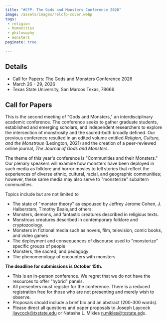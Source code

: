 ```yaml
---
title: "#CFP: The Gods and Monsters Conference 2026"
image: /assets/images/relcfp-cover.webp
tags:
 - religion
 - humanities
 - philosophy
 - monsters
paginate: true 

---
```

## Details
- Call for Papers: The Gods and Monsters Conference 2026
- March 26 - 29, 2026
- Texas State University, San Marcos Texas, 78666

## Call for Papers
This is the second meeting of "Gods and Monsters," an interdisciplinary academic conference. The conference seeks to gather graduate students, established and emerging scholars, and independent researchers to explore the intersection of monstrosity and the sacred-both broadly defined. Our previous conference resulted in an edited volume entitled *Religion, Culture, and the Monstrous* (Lexington, 2021) and the creation of a peer-reviewed online journal, *The Journal of Gods and Monsters*.

The theme of this year's conference is "Communities and their Monsters." Our plenary speakers will examine how monsters have been deployed in such media as folklore and horror movies to tell stories that reflect the experiences of diverse ethnic, cultural, racial, and geographic communities; however, these same media may also serve to "monsterize" subaltern communities.

Topics include but are not limited to

-   The state of "monster theory" as espoused by Jeffrey Jerome Cohen, J. Halberstam, Timothy Beale,and others.
-   Monsters, demons, and fantastic creatures described in religious texts.
-   Monstrous creatures described in contemporary folklore and cryptozoology.
-   Monsters in fictional media such as novels, film, television, comic books, and video games
-   The deployment and consequences of discourse used to "monsterize" specific groups of people
-   Monsters, the sacred, and pedagogy
-   The phenomenology of encounters with monsters

**The deadline for submissions is October 15th.**

-   This is an in-person conference. We regret that we do not have the resources to offer "hybrid" panels.
-   All presenters must register for the conference. There is a reduced registration free for those who are not presenting and merely wish to observe.
-   Proposals should include a brief bio and an abstract (200-300 words).
-   Please direct all questions and paper proposals to Joseph Laycock <jlaycock@txstate.edu> or Natasha L. Mikles <n.mikles@txstate.ed>u.